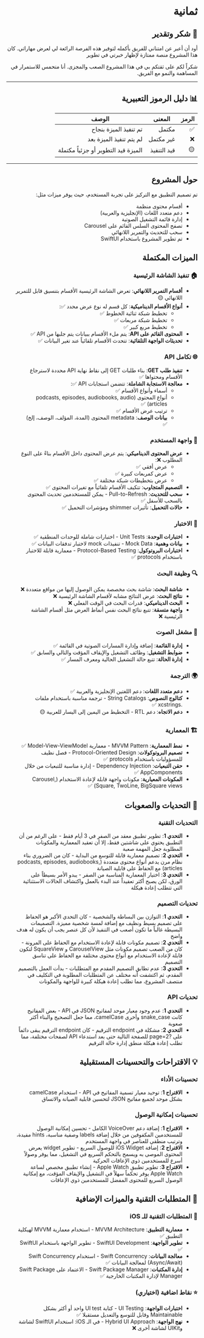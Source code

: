 <div dir="rtl" align="right">

# ثمانية

## 🙏 شكر وتقدير

أود أن أعبر عن امتناني للفريق بأكمله لتوفير هذه الفرصة الرائعة لي لعرض مهاراتي. كان هذا المشروع منصة ممتازة لإظهار خبرتي في تطوير

شكراً لكم على ثقتكم بي في هذا المشروع الصعب والمجزى. أنا متحمس للاستمرار في المساهمة والنمو مع الفريق.

---

## 📊 دليل الرموز التعبيرية

| الرمز | المعنى      | الوصف                               |
| ----- | ----------- | ----------------------------------- |
| ✅    | مكتمل       | تم تنفيذ الميزة بنجاح               |
| ❌    | غير مكتمل   | لم يتم تنفيذ الميزة بعد             |
| 🟡    | قيد التنفيذ | الميزة قيد التطوير أو جزئياً مكتملة |

---

## حول المشروع

تم تصميم التطبيق مع التركيز على تجربة المستخدم، حيث يوفر ميزات مثل:

- أقسام محتوى منظمة
- دعم متعدد اللغات (الإنجليزية والعربية)
- إدارة قائمة التشغيل الصوتية
- تصفح المحتوى السلس القائم على Carousel
- سحب للتحديث والتمرير اللانهائي
- تم تطوير المشروع باستخدام SwiftUI

## الميزات المكتملة

### 🏠 تنفيذ الشاشة الرئيسية

- **أقسام التمرير اللانهائي**: تعرض الشاشة الرئيسية الأقسام بتنسيق قابل للتمرير اللانهائي 🟡
- **أنواع الأقسام الديناميكية**: كل قسم له نوع عرض محدد ✅:
  - تخطيط شبكة ثنائية الخطوط ✅
  - تخطيط شبكة مربعات ✅
  - تخطيط مربع كبير ✅
- **المحتوى القائم على API**: يتم ملء الأقسام ببيانات يتم جلبها من API ✅
- **تحديثات الواجهة التلقائية**: تتحدث الأقسام تلقائياً عند تغير البيانات ✅

### 🌐 تكامل API

- **تنفيذ طلب GET**: بناء طلبات GET إلى نقاط نهاية API محددة لاسترجاع الأقسام ومحتواها ✅
- **معالجة الاستجابة الشاملة**: تتضمن استجابات API ✅:
  - أسماء وأنواع الأقسام ✅
  - أنواع المحتوى (podcasts, episodes, audiobooks, audio articles) ✅
  - ترتيب عرض الأقسام ✅
  - **بيانات الوصف**: metadata المحتوى (المدة، المؤلف، الوصف، إلخ) ✅

### 🎨 واجهة المستخدم

- **عرض المحتوى الديناميكي**: يتم عرض المحتوى داخل الأقسام بناءً على النوع المطلوب ❌:
  - عرض أفقي ✅
  - عرض كمربعات كبيرة ✅
  - عرض بتخطيطات شبكة مختلفة ✅
- **التصميم المتجاوب**: تتكيف الأقسام تلقائياً مع تغيرات المحتوى ✅
- **سحب للتحديث**: Pull-to-Refresh - يمكن للمستخدمين تحديث المحتوى بالسحب للأسفل ✅
- **حالات التحميل**: تأثيرات shimmer ومؤشرات التحميل ✅

### 🧪 الاختبار

- **اختبارات الوحدة**: Unit Tests - اختبارات شاملة للوحدات المنطقية ✅
- **بيانات وهمية**: Mock Data - تنفيذات mock لاختبار تدفقات البيانات ✅
- **اختبارات البروتوكول**: Protocol-Based Testing - معمارية قابلة للاختبار باستخدام protocols ✅

### 🔍 وظيفة البحث

- **شاشة البحث**: شاشة بحث مخصصة يمكن الوصول إليها من مواقع متعددة ❌
- **نتائج البحث**: عرض النتائج مشابه لأقسام الشاشة الرئيسية ❌
- **البحث الديناميكي**: قدرات البحث في الوقت الفعلي ❌
- **واجهة متسقة**: تتبع نتائج البحث نفس أنماط العرض مثل أقسام الشاشة الرئيسية ❌

### 🎵 مشغل الصوت

- **إدارة القائمة**: إضافة وإدارة المسارات الصوتية في القائمة ✅
- **ضوابط التشغيل**: وظائف التشغيل والإيقاف المؤقت والتالي والسابق ✅
- **إدارة الحالة**: تتبع حالة التشغيل الحالية ومعرف المسار ✅

### 🌍 الترجمة

- **دعم متعدد اللغات**: دعم اللغتين الإنجليزية والعربية ✅
- **كتالوج النصوص**: String Catalogs - ترجمة مناسبة باستخدام ملفات .xcstrings ✅
- **دعم الاتجاه**: دعم RTL - التخطيط من اليمين إلى اليسار للعربية 🟡

### 🏗️ المعمارية

- **نمط المعمارية**: MVVM Pattern - معمارية Model-View-ViewModel ✅
- **تصميم البروتوكولات**: Protocol-Oriented Design - فصل نظيف للمسؤوليات باستخدام protocols ✅
- **حقن التبعيات**: Dependency Injection - إدارة مناسبة للتبعيات من خلال AppComponents ✅
- **المكونات المعيارية**: مكونات واجهة قابلة لإعادة الاستخدام (Carousel, Square, TwoLine, BigSquare views) ✅

## 🚧 التحديات والصعوبات

### التحديات التقنية

- **التحدي 1**: تطوير تطبيق معقد من الصفر في 3 أيام فقط - على الرغم من أن التطبيق يحتوي على شاشتين فقط، إلا أن تعقيد المعمارية والمكونات المطلوبة جعل المهمة صعبة
- **التحدي 2**: تصميم معمارية قابلة للتوسع من البداية - كان من الضروري بناء نظام مرن يدعم أنواع محتوى متعددة (podcasts, episodes, audiobooks, articles) مع الحفاظ على قابلية الصيانة
- **التحدي 3**: اختيار المعمارية المناسبة من الصفر - يبدو الأمر بسيطاً على الورق، لكن يصبح أكثر تعقيداً عند البدء بالعمل واكتشاف الحالات الاستثنائية التي تتطلب إعادة هيكلة

### تحديات التصميم

- **التحدي 1**: التوازن بين البساطة والشخصية - كان التحدي الأكبر هو الحفاظ على تصميم بسيط ونظيف مع إضافة لمسة شخصية مميزة. التصميمات البسيطة غالباً ما تكون أصعب في التنفيذ لأن كل عنصر يجب أن يكون له هدف واضح
- **التحدي 2**: تصميم مكونات قابلة لإعادة الاستخدام مع الحفاظ على المرونة - كان من الصعب تصميم مكونات مثل CarouselView و SquareView لتكون قابلة لإعادة الاستخدام مع أنواع محتوى مختلفة مع الحفاظ على تناسق التصميم
- **التحدي 3**: عدم تطابق التصميم المقدم مع المتطلبات - بدأت العمل بالتصميم المقدم، ثم اكتشفت أنه مختلف عن المتطلبات المطلوبة في التكليف في منتصف المشروع، مما تطلب إعادة هيكلة كبيرة للواجهة والمكونات

### تحديات API

- **التحدي 1**: عدم وجود معيار موحد لمفاتيح JSON في API - بعض المفاتيح كانت snake_case وأخرى camelCase، مما جعل التصحيح والبناء أكثر صعوبة
- **التحدي 2**: مشكلة في endpoint الترقيم - كان endpoint الترقيم يبقى دائماً على ?page=2 للصفحة التالية حتى بعد استدعاء API لصفحات مختلفة، مما تطلب إعادة هيكلة منطق إدارة حالة الترقيم

## 💡 الاقتراحات والتحسينات المستقبلية

### تحسينات الأداء

- **الاقتراح 1**: توحيد معيار تسمية المفاتيح في API - استخدام camelCase بشكل موحد لجميع مفاتيح JSON لتحسين قابلية الصيانة والاتساق

### تحسينات إمكانية الوصول

- **الاقتراح 1**: إضافة دعم VoiceOver الكامل - تحسين إمكانية الوصول للمستخدمين المكفوفين من خلال إضافة labels وصفية مناسبة، hints مفيدة، وترتيب منطقي للعناصر في واجهة المستخدم
- **الاقتراح 2**: إضافة iOS Widget للوصول السريع - تطوير widget يعرض المحتوى الموصى به ويسمح بالتحكم السريع في التشغيل، مما يوفر وصولاً أسرع للمستخدمين ذوي الإعاقات الحركية
- **الاقتراح 3**: تطوير تطبيق Apple Watch - إنشاء تطبيق مخصص لساعة Apple Watch يوفر تحكماً سهلاً في التشغيل والإيقاف المؤقت، مع إمكانية الوصول السريع للمحتوى المفضل للمستخدمين ذوي الإعاقات

## 🎯 المتطلبات التقنية والميزات الإضافية

### 📱 المتطلبات التقنية للـ iOS

- **معمارية التطبيق**: MVVM Architecture - استخدام معمارية MVVM لهيكلية التطبيق ✅
- **تطوير الواجهة**: SwiftUI Development - تطوير الواجهة باستخدام SwiftUI ✅
- **معالجة البيانات**: Swift Concurrency - استخدام Swift Concurrency (Async/Await) لمعالجة البيانات ✅
- **إدارة المكتبات**: Swift Package Manager - الاعتماد على Swift Package Manager لإدارة المكتبات الخارجية ✅

### ⭐ نقاط اضافية (اختياري)

- **اختبارات الواجهة**: UI Testing - كتابة UI test واحد أو أكثر بشكل Maintainable وقابل للتوسع والتعديل مستقبلا ✅
- **نهج الواجهة**: Hybrid UI Approach - في الـ iOS: استخدام SwiftUI لشاشة وUIKit لشاشة أخرى ❌

</div>
